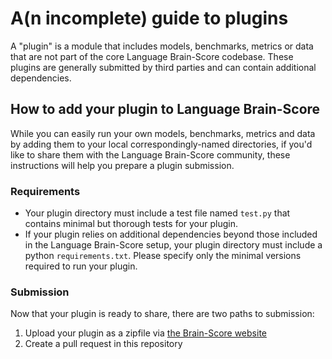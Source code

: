 # A(n incomplete) guide to plugins

A "plugin" is a module that includes models, benchmarks, metrics or data that are not part of the core Language Brain-Score codebase. These plugins are generally submitted by third parties and can contain additional dependencies.

## How to add your plugin to Language Brain-Score
While you can easily run your own models, benchmarks, metrics and data by adding them to your local correspondingly-named directories, if you'd like to share them with the Language Brain-Score community, these instructions will help you prepare a plugin submission.

### Requirements
* Your plugin directory must include a test file named `test.py` that contains minimal but thorough tests for your plugin.
* If your plugin relies on additional dependencies beyond those included in the Language Brain-Score setup, your plugin directory must include a python `requirements.txt`. Please specify only the minimal versions required to run your plugin. 

### Submission
Now that your plugin is ready to share, there are two paths to submission:
1. Upload your plugin as a zipfile via [the Brain-Score website](brain-score.org)
2. Create a pull request in this repository
